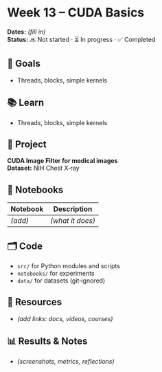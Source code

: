 # Week 13 – CUDA Basics

**Dates:** _(fill in)_  
**Status:** 🔜 Not started · ⏳ In progress · ✅ Completed

## 🎯 Goals
- Threads, blocks, simple kernels

## 📚 Learn
- Threads, blocks, simple kernels

## 🧪 Project
**CUDA Image Filter for medical images**  
**Dataset:** NIH Chest X‑ray

## 📓 Notebooks
| Notebook | Description |
|---|---|
| _(add)_ | _(what it does)_ |

## 🗂️ Code
- `src/` for Python modules and scripts
- `notebooks/` for experiments
- `data/` for datasets (git‑ignored)

## 🔗 Resources
- _(add links: docs, videos, courses)_

## 📊 Results & Notes
- _(screenshots, metrics, reflections)_
